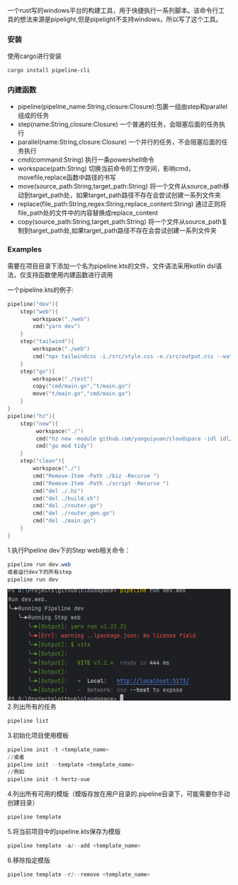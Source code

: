 一个rust写的windows平台的构建工具，用于快捷执行一系列脚本。该命令行工具的想法来源是pipelight,但是pipelight不支持windows，所以写了这个工具。
### 安装
使用cargo进行安装
```powershell
cargo install pipeline-cli
```

### 内建函数

- pipeline(pipeline_name:String,closure:Closure):包裹一组由step和parallel组成的任务
- step(name:String,closure:Closure) 一个普通的任务，会阻塞后面的任务执行
- parallel(name:String,closure:Closure) 一个并行的任务，不会阻塞后面的任务执行
- cmd(command:String) 执行一条powershell命令
- workspace(path:String) 切换当前命令的工作空间，影响cmd，movefile,replace函数中路径的书写
- move(source_path:String,target_path:String) 将一个文件从source_path移动到target_path处，如果target_path路径不存在会尝试创建一系列文件夹
- replace(file_path:String,regex:String,replace_content:String) 通过正则将file_path处的文件中的内容替换成replace_content
- copy(source_path:String,target_path:String) 将一个文件从source_path复制到target_path处,如果target_path路径不存在会尝试创建一系列文件夹
### Examples
需要在项目目录下添加一个名为pipeline.kts的文件，文件语法采用kotlin dsl语法，仅支持函数使用内建函数进行调用

一个pipeline.kts的例子:
```kotlin
pipeline("dev"){
    step("web"){
        workspace("./web")
        cmd("yarn dev")
    }
    step("tailwind"){
        workspace("./web")
        cmd("npx tailwindcss -i./src/style.css -o./src/output.css --watch")
    }
    step("go"){
        workspace("./test")
        copy("cmd/main.go","t/main.go")
        move("t/main.go","cmd/main.go")
    }
}
pipeline("hz"){
    step("new"){
         workspace("./")
         cmd("hz new -module github.com/yanguiyuan/cloudspace -idl idl/api/api.thrift")
         cmd("go mod tidy")
    }
    step("clean"){
        workspace("./")
        cmd("Remove-Item -Path ./biz -Recurse ")
        cmd("Remove-Item -Path ./script -Recurse ")
        cmd("del ./.hz")
        cmd("del ./build.sh")
        cmd("del ./router.go")
        cmd("del ./router_gen.go")
        cmd("del ./main.go")
    }
}
```
1.执行Pipeline dev下的Step web相关命令：

```powershell
pipeline run dev.web
或者运行dev下的所有step
pipeline run dev
```
![img.png](assets/img.png)
2.列出所有的任务

```powershell
pipeline list
```
3.初始化项目使用模板

```powershell
pipeline init -t <template_name>
//或者
pipeline init --template <template_name>
//例如
pipeline init -t hertz-vue
```
4.列出所有可用的模版（模版存放在用户目录的.pipeline目录下，可能需要你手动创建目录）

```powershell
pipeline template
```
5.将当前项目中的pipeline.kts保存为模版

```powershell
pipeline template -a/--add <template_name>
```
6.移除指定模版

```powershell
pipeline template -r/--remove <template_name>
```